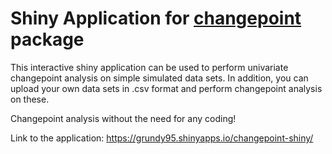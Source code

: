 # Shiny Application for [changepoint](https://CRAN.R-project.org/package=changepoint) package

This interactive shiny application can be used to perform univariate changepoint analysis on simple simulated data sets. In addition, you can upload your own data sets in .csv format and perform changepoint analysis on these.

Changepoint analysis without the need for any coding!

Link to the application: <https://grundy95.shinyapps.io/changepoint-shiny/>
